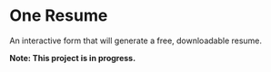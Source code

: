 # One Resume

An interactive form that will generate a free, downloadable resume.

**Note: This project is in progress.**

